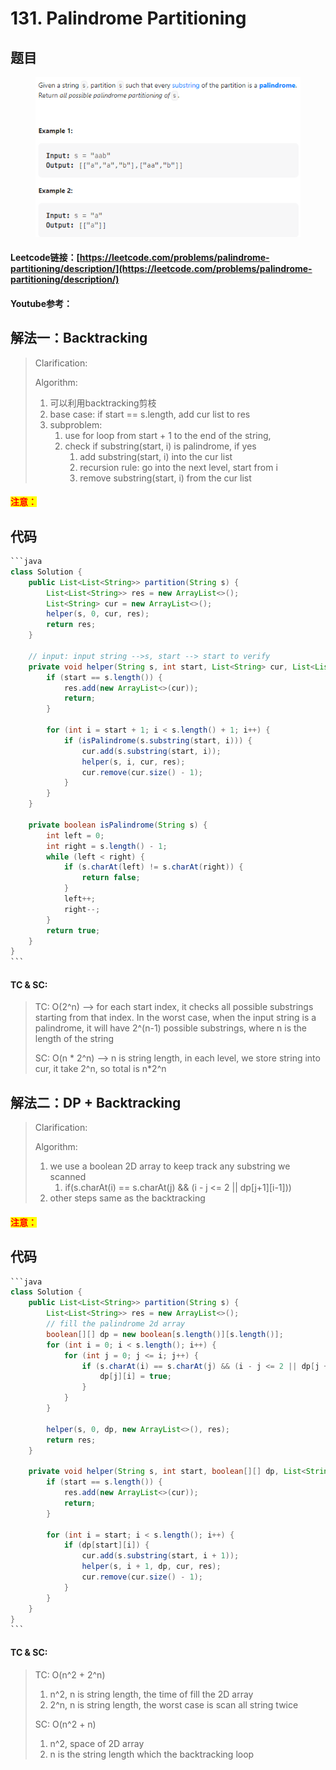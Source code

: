 # 131. Palindrome Partitioning

## 题目

<figure><img src="../../.gitbook/assets/image (5).png" alt=""><figcaption></figcaption></figure>

#### Leetcode链接：[https://leetcode.com/problems/palindrome-partitioning/description/](https://leetcode.com/problems/palindrome-partitioning/description/)

#### Youtube参考：

## 解法一：Backtracking

> Clarification:&#x20;
>
> Algorithm:&#x20;
>
> 1. 可以利用backtracking剪枝
> 2. base case: if start == s.length, add cur list to res
> 3. subproblem:&#x20;
>    1. use for loop from start + 1 to the end of the string,&#x20;
>    2. check if substring(start, i) is palindrome, if yes
>       1. add substring(start, i) into the cur list
>       2. recursion rule: go into the next level, start from i
>       3. remove substring(start, i) from the cur list

#### <mark style="color:red;">注意：</mark>

## 代码

````java
```java
class Solution {
    public List<List<String>> partition(String s) {
        List<List<String>> res = new ArrayList<>();
        List<String> cur = new ArrayList<>();
        helper(s, 0, cur, res);
        return res;
    }

    // input: input string -->s, start --> start to verify 
    private void helper(String s, int start, List<String> cur, List<List<String>> res) {
        if (start == s.length()) {
            res.add(new ArrayList<>(cur));
            return;
        }

        for (int i = start + 1; i < s.length() + 1; i++) {
            if (isPalindrome(s.substring(start, i))) {
                cur.add(s.substring(start, i));
                helper(s, i, cur, res);
                cur.remove(cur.size() - 1);
            }
        }
    }

    private boolean isPalindrome(String s) {
        int left = 0;
        int right = s.length() - 1;
        while (left < right) {
            if (s.charAt(left) != s.charAt(right)) {
                return false;
            }
            left++;
            right--;
        }
        return true;
    }
}
```
````

#### TC & SC:&#x20;

> TC: O(2^n) --> for each start index, it checks all possible substrings starting from that index. In the worst case, when the input string is a palindrome, it will have 2^(n-1) possible substrings, where n is the length of the string
>
> SC: O(n \* 2^n) --> n is string length, in each level, we store string into cur, it take 2^n, so total is n\*2^n

## 解法二：DP + Backtracking

> Clarification:&#x20;
>
> Algorithm:&#x20;
>
> 1. we use a boolean  2D array to keep track any substring we scanned
>    1. if(s.charAt(i) == s.charAt(j) && (i - j <= 2 || dp\[j+1]\[i-1]))
> 2. &#x20;other steps same as the backtracking

#### <mark style="color:red;">注意：</mark>

## 代码

````java
```java
class Solution {
    public List<List<String>> partition(String s) {
        List<List<String>> res = new ArrayList<>();
        // fill the palindrome 2d array
        boolean[][] dp = new boolean[s.length()][s.length()];
        for (int i = 0; i < s.length(); i++) {
            for (int j = 0; j <= i; j++) {
                if (s.charAt(i) == s.charAt(j) && (i - j <= 2 || dp[j + 1][i - 1])) {
                    dp[j][i] = true;
                }
            }
        }

        helper(s, 0, dp, new ArrayList<>(), res);
        return res;
    }

    private void helper(String s, int start, boolean[][] dp, List<String> cur, List<List<String>> res) {
        if (start == s.length()) {
            res.add(new ArrayList<>(cur));
            return;
        }

        for (int i = start; i < s.length(); i++) {
            if (dp[start][i]) {
                cur.add(s.substring(start, i + 1));
                helper(s, i + 1, dp, cur, res);
                cur.remove(cur.size() - 1);
            }
        }
    }
}
```
````

#### TC & SC:&#x20;

> TC: O(n^2 + 2^n)&#x20;
>
> 1. n^2, n is string length, the time of fill the 2D array
> 2. 2^n, n is string length, the worst case is scan all string twice&#x20;
>
> SC: O(n^2 + n)
>
> 1. n^2, space of 2D array
> 2. n is the string length which the backtracking loop
